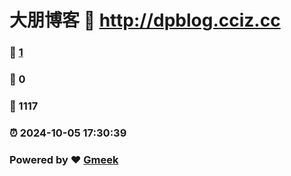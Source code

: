 # 大朋博客 :link: http://dpblog.cciz.cc 
### :page_facing_up: [1](http://dpblog.cciz.cc/tag.html) 
### :speech_balloon: 0 
### :hibiscus: 1117 
### :alarm_clock: 2024-10-05 17:30:39 
### Powered by :heart: [Gmeek](https://github.com/Meekdai/Gmeek)
